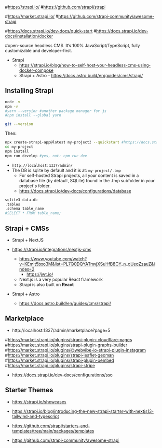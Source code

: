 

#https://strapi.io/
#https://github.com/strapi/strapi

#https://market.strapi.io/
#https://github.com/strapi-community/awesome-strapi

#https://docs.strapi.io/dev-docs/quick-start
#https://docs.strapi.io/dev-docs/installation/docker

#open-source headless CMS. It’s 100% JavaScript/TypeScript, fully customizable and developer-first. 

* Strapi
    * https://strapi.io/blog/how-to-self-host-your-headless-cms-using-docker-compose
  * Strapi + Astro - https://docs.astro.build/en/guides/cms/strapi/


## Installing Strapi 


```sh
node -v
npm -v
#yarn --version #another package manager for js
#npm install --global yarn

git --version
```

Then:

```sh
npx create-strapi-app@latest my-project3 --quickstart #https://docs.strapi.io/dev-docs/installation/cli
cd my-project
npm install
npm run develop #yes, not: npm run dev
```

* `http://localhost:1337/admin/`
* The DB is sqlite by default and it is at: `my-project/.tmp`
    * For self-hosted Strapi projects, all your content is saved in a database file (by default, SQLite) found in the .tmp subfolder in your project's folder.
    * https://docs.strapi.io/dev-docs/configurations/database

```sh
sqlite3 data.db
.tables
.schema table_name
#SELECT * FROM table_name;
```



## Strapi + CMSs

* Strapi + NextJS
* https://strapi.io/integrations/nextjs-cms
    * https://www.youtube.com/watch?v=KEmlt5bxo3M&list=PL7Q0DQYATmvjXSuHfB8CY_n_oUeqZzauZ&index=2
        * https://jwt.io/
    * Next.js is a very popular React framework
    * Strapi is also built on **React**

* Strapi + Astro
    * https://docs.astro.build/en/guides/cms/strapi/


## Marketplace

* http://localhost:1337/admin/marketplace?page=5


#https://market.strapi.io/plugins/strapi-plugin-cloudflare-pages
#https://market.strapi.io/plugins/strapi-plugin-graphs-builder
#https://market.strapi.io/plugins/@webvibe-io-strapi-plugin-instagram
#https://market.strapi.io/plugins/strapi-leaflet-geoman
#https://market.strapi.io/plugins/strapi-plugin-oembed
#https://market.strapi.io/plugins/strapi-stripe

* https://docs.strapi.io/dev-docs/configurations/sso


## Starter Themes

* https://strapi.io/showcases
* https://strapi.io/blog/introducing-the-new-strapi-starter-with-nextjs13-tailwind-and-typescript
* https://github.com/strapi/starters-and-templates/tree/main/packages/templates

* https://github.com/strapi-community/awesome-strapi